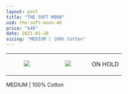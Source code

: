 ```yaml
---
layout: post
title: "THE SOFT MOON"
uid: the-soft-moon-40
price: "$40"
date: 2021-01-28
sizing: "MEDIUM | 100% Cotton"
---
```




<table style="width:100%;"><tr><td style="vertical-align:top;">
      <figure class="tmblr-full" data-orig-height="2048" data-orig-width="1365" data-orig-src="https://concertshirts.netlify.app/shirts/0413/0413-01.jpg"><img src="https://64.media.tumblr.com/c7f298ee5abe2ab9e26fe575bc46c489/deb28d2734a48564-e7/s540x810/6bbb3d1c09c08b0becc3a52c3bf9c3a8270baff4.jpg" data-orig-height="2048" data-orig-width="1365" data-orig-src="https://concertshirts.netlify.app/shirts/0413/0413-01.jpg"/></figure></td>
    <td style="vertical-align:top;">
      <figure class="tmblr-full" data-orig-height="2048" data-orig-width="1365" data-orig-src="https://concertshirts.netlify.app/shirts/0413/0413-02.jpg"><img src="https://64.media.tumblr.com/b70967fdb03b83b7678aade40d691527/deb28d2734a48564-1b/s540x810/bd731a4ff127e8a073d0dcaca8cd607125ca7014.jpg" data-orig-height="2048" data-orig-width="1365" data-orig-src="https://concertshirts.netlify.app/shirts/0413/0413-02.jpg"/></figure></td><td class="sold-overlay"><p class="sold-text">ON HOLD</p></td>
  </tr></table><p>
  MEDIUM | 100% Cotton
</p>
